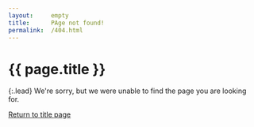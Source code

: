 ```yaml
---
layout:     empty
title:      PAge not found!
permalink:  /404.html
---
```

<div class="section"><div class="container" markdown="1">

# {{ page.title }}

{:.lead}
We're sorry, but we were unable to find the page you are looking for.

<a href="/" class="btn btn-primary" role="button">Return to title page</a>

</div></div>
